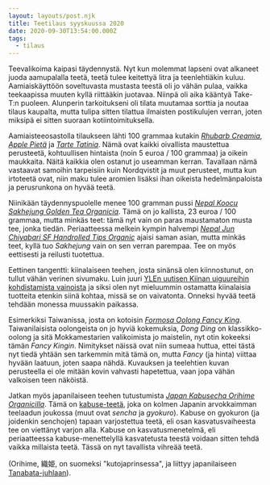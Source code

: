 ```yaml
---
layout: layouts/post.njk
title: Teetilaus syyskuussa 2020
date: 2020-09-30T13:54:00.000Z
tags:
  - tilaus
---
```

Teevalikoima kaipasi täydennystä. Nyt kun molemmat lapseni ovat alkaneet juoda aamupalalla teetä, teetä tulee keitettyä litra ja teenlehtiäkin kuluu. Aamiaiskäyttöön soveltuvasta mustasta teestä oli jo vähän pulaa, vaikka teekaapissa muuten kyllä riittääkin juotavaa. Niinpä oli aika kääntyä Take-T:n puoleen. Alunperin tarkoitukseni oli tilata muutamaa sorttia ja noutaa tilaus kaupalta, mutta tulipa sitten tilattua ilmaisten postikulujen verran, joten miksipä ei sitten suoraan kotiintoimituksella.

Aamiaisteeosastolla tilaukseen lähti 100 grammaa kutakin *[Rhubarb Creamia](https://take-t.fi/products/rhubarb-cream)*, *[Apple Pietä](https://take-t.fi/products/apple-pie)* ja *[Tarte Tatinia](https://take-t.fi/products/tarte-tatin)*. Nämä ovat kaikki oivallista maustettua perusteetä, kohtuullisen hintaista (noin 5 euroa / 100 grammaa) ja oikein maukkaita. Näitä kaikkia olen ostanut jo useamman kerran. Tavallaan nämä vastaavat samoihin tarpeisiin kuin Nordqvistit ja muut perusteet, mutta kun irtoteetä ovat, niin maku tulee aromien lisäksi ihan oikeista hedelmänpaloista ja perusrunkona on hyvää teetä.

Niinikään täydennyspuolelle menee 100 gramman pussi *[Nepal Koocu Sakhejung Golden Tea Organicia](https://take-t.fi/products/nepal-koocu-sakhejung-golden-tea-organic)*. Tämä on jo kallista, 23 euroa / 100 grammaa, mutta minkäs teet: tämä nyt vain on paras maustamaton musta tee, jonka tiedän. Periaatteessa melkein kympin halvempi *[Nepal Jun Chiyabari SF Handrolled Tips Organic](https://take-t.fi/products/nepal-jun-chiyabari-sf-handrolled-tips-organic)* ajaisi saman asian, mutta minkäs teet, kyllä tuo *Sakhejung* vain on sen verran parempaa. Tee on myös eettisesti ja reilusti tuotettua.

Eettinen tangentti: kiinalaiseen teehen, josta sinänsä olen kiinnostunut, on tullut vähän verinen sivumaku. Luin juuri [YLEn uutisen Kiinan uiguureihin kohdistamista vainoista](https://yle.fi/uutiset/3-11547291) ja siksi olen nyt mieluummin ostamatta kiinalaisia tuotteita etenkin siinä kohtaa, missä se on vaivatonta. Onneksi hyvää teetä tehdään monessa muussakin paikassa.

Esimerkiksi Taiwanissa, josta on kotoisin *[Formosa Oolong Fancy King](https://take-t.fi/products/formosa-oolong-fancy-king)*. Taiwanilaisista oolongeista on jo hyviä kokemuksia, *Dong Ding* on klassikko-oolong ja sitä Mokkamestarien valikoimista jo maistelin, nyt otin kokeeksi tämän *Fancy Kingin*. Nimitykset näissä ovat niin sumeaa huttua, ettei tästä nyt tiedä yhtään sen tarkemmin mitä tämä on, mutta *Fancy* (ja hinta) viittaa hyvään laatuun, joten saapa nähdä. Kuvauksen ja teelehtien kuvan perusteella ei ole mitään kovin vahvasti hapetettua, vaan jopa vähän valkoisen teen näköistä.

Jatkan myös japanilaiseen teehen tutustumista *[Japan Kabusecha Orihime Organicilla](https://take-t.fi/products/japan-kabusecha-orihime-organic)*. Tämä on [kabuse-teetä](https://en.wikipedia.org/wiki/Kabuse_tea), joka on kolmen Japanin arvokkaimman teelaadun joukossa (muut ovat *sencha* ja *gyokuro*). Kabuse on gyokuron (ja joidenkin senchojen) tapaan varjostettua teetä, eli osan kasvatusvaiheesta tee on viettänyt varjon alla. Kabuse on kasvatusmenetelmä, eli periaatteessa kabuse-menettelyllä kasvatetusta teestä voidaan sitten tehdä vaikka millaista teetä. Tässä on nyt tavallista vihreää teetä.

(Orihime, 織姫, on suomeksi "kutojaprinsessa", ja liittyy japanilaiseen [Tanabata-juhlaan](https://en.wikipedia.org/wiki/Tanabata)).